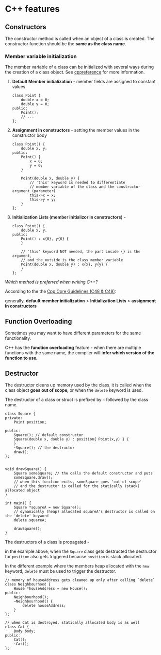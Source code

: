 # C++ features

## Constructors
The constructor method is called when an object of a class is created. 
The constructor function should be the **same as the class name**.

### Member variable initialization
The member variable of a class can be initialized with several ways during the
creation of a class object. See [cppreference](https://en.cppreference.com/w/cpp/language/constructor)
for more information.

1. **Default Member initialization** - member fields are assigned to constant values
    ```clike
    class Point {
        double x = 0;
        double y = 0;
    public:
        Point();
        // ...
    };
    ```
2. **Assignment in constructors** - setting the member values in the constructor body
    ```clike
    class Point() {
        double x, y;
    public:
        Point() {
            x = 0;
            y = 0;
        }

        Point(double x, double y) {
            // 'this' keyword is needed to differentiate
            // member variable of the class and the constructor argument (parameter)
            this->x = x;
            this->y = y;
        }
    };
    ```
3. **Initialization Lists (member initializor in constructors)** -
    ```clike
    class Point() {
        double x, y;
    public:
        Point() : x{0}, y{0} {
        }

        // 'this' keyword NOT needed, the part inside {} is the argument,
        // and the outside is the class member variable
        Point(double x, double y) : x{x}, y{y} {
        }
    };
    ```


*Which method is preferred when writing C++?*

According to the the [Cpp Core Guidelines (C48 & C49)](http://isocpp.github.io/CppCoreGuidelines/CppCoreGuidelines#Rc-in-class-initializer):

generally, **default member initialization** > **Initialization Lists** > **assignment in constructors**


## Function Overloading

Sometimes you may want to have different parameters for the same functionality.

C++ has the **function overloading** feature - when there are multiple functions
with the same name, the compiler will **infer which version of the function to use**.

## Destructor
The destructor cleans up memory used by the class, it is called when the class
object **goes out of scope**, or when the `delete` keyword is used.


The destructor of a class or struct is prefixed by `~` followed by the class name. 

```clike
class Square {
private:
    Point position;

public:
    Square(); // default constructor
    Square(double x, double y) : position{ Point(x,y) } {
    }
    ~Square(); // the destructor
    draw();
};


void drawSquare() {
    Square someSquare; // the calls the default constructor and puts 
    someSquare.draw();
    // when this function exits, someSquare goes 'out of scope'
    // and the destructor is called for the statically (stack) allocated object
}

int main() {
    Square *squareA = new Square();
    // dynamically (heap) allocated squareA's destructor is called on the 'delete' keyword
    delete squareA;

    drawSquare();
}
```

The destructors of a class is propagated -

in the example above,  when the `Square` class gets destructed the destructor for `position` also gets triggered
because `position` is stack allocated.

In the different example where the members heap allocated with the `new` keyword,
`delete` must be used to trigger the destructor.

```clike
// memory of houseAddress gets cleaned up only after calling `delete`
class Neighbourhood {
    House *houseAddress = new House();
public:
    Neighbourhood();
    ~Neighbourhood() {
        delete houseAddress;
    }
};

// when Cat is destroyed, statically allocated body is as well
class Cat {
    Body body;
public:
    Cat();
    ~Cat();
};
```


